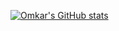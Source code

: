 [![Omkar's GitHub stats](https://github-readme-stats.vercel.app/api?username=largonarco)](https://github.com/anuraghazra/github-readme-stats)
